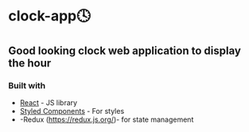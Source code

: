 # clock-app🕓
## Good looking clock web application to display the hour
### Built with
- [React](https://reactjs.org/) - JS library
- [Styled Components](https://styled-components.com/) - For styles
- -Redux (https://redux.js.org/)- for state management


